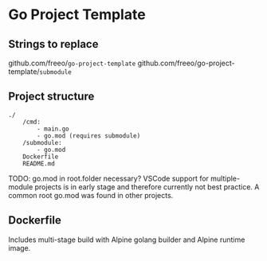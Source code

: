 # Go Project Template

## Strings to replace

github.com/freeo/`go-project-template`
github.com/freeo/go-project-template/`submodule`

## Project structure

```
./
	/cmd:
		- main.go
		- go.mod (requires submodule)
	/submodule:
		- go.mod
	Dockerfile
	README.md
```

TODO: go.mod in root.folder necessary? VSCode support for multiple-module
projects is in early stage and therefore currently not best practice. A common
root go.mod was found in other projects.

## Dockerfile

Includes multi-stage build with Alpine golang builder and Alpine runtime image.
